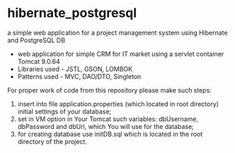 # hibernate_postgresql
a simple web application for a project management system using Hibernate and PostgreSQL DB
-	web application for simple CRM for IT market using a servlet container Tomcat 9.0.64
- Libraries used - JSTL, GSON, LOMBOK
-	Patterns used - MVC, DAO/DTO, Singleton

For proper work of code from this repository please make such steps:
1. insert into file application.properties (which located in root directory) initial settings of your database;
2. set in VM option in Your Tomcat such variables: dbUsername, dbPassword and dbUrl, which You will use for the database;
3. for creating database use initDB.sql which is located in the root directory of the project.

